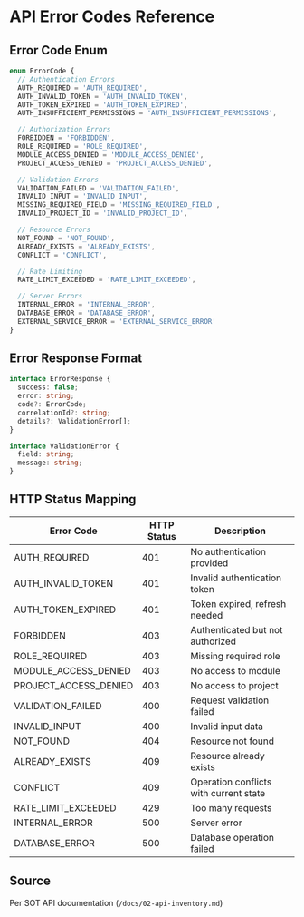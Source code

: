 # API Error Codes Reference

## Error Code Enum
```typescript
enum ErrorCode {
  // Authentication Errors
  AUTH_REQUIRED = 'AUTH_REQUIRED',
  AUTH_INVALID_TOKEN = 'AUTH_INVALID_TOKEN',
  AUTH_TOKEN_EXPIRED = 'AUTH_TOKEN_EXPIRED',
  AUTH_INSUFFICIENT_PERMISSIONS = 'AUTH_INSUFFICIENT_PERMISSIONS',

  // Authorization Errors
  FORBIDDEN = 'FORBIDDEN',
  ROLE_REQUIRED = 'ROLE_REQUIRED',
  MODULE_ACCESS_DENIED = 'MODULE_ACCESS_DENIED',
  PROJECT_ACCESS_DENIED = 'PROJECT_ACCESS_DENIED',

  // Validation Errors
  VALIDATION_FAILED = 'VALIDATION_FAILED',
  INVALID_INPUT = 'INVALID_INPUT',
  MISSING_REQUIRED_FIELD = 'MISSING_REQUIRED_FIELD',
  INVALID_PROJECT_ID = 'INVALID_PROJECT_ID',

  // Resource Errors
  NOT_FOUND = 'NOT_FOUND',
  ALREADY_EXISTS = 'ALREADY_EXISTS',
  CONFLICT = 'CONFLICT',

  // Rate Limiting
  RATE_LIMIT_EXCEEDED = 'RATE_LIMIT_EXCEEDED',

  // Server Errors
  INTERNAL_ERROR = 'INTERNAL_ERROR',
  DATABASE_ERROR = 'DATABASE_ERROR',
  EXTERNAL_SERVICE_ERROR = 'EXTERNAL_SERVICE_ERROR'
}
```

## Error Response Format
```typescript
interface ErrorResponse {
  success: false;
  error: string;
  code?: ErrorCode;
  correlationId?: string;
  details?: ValidationError[];
}

interface ValidationError {
  field: string;
  message: string;
}
```

## HTTP Status Mapping
| Error Code | HTTP Status | Description |
|------------|-------------|-------------|
| AUTH_REQUIRED | 401 | No authentication provided |
| AUTH_INVALID_TOKEN | 401 | Invalid authentication token |
| AUTH_TOKEN_EXPIRED | 401 | Token expired, refresh needed |
| FORBIDDEN | 403 | Authenticated but not authorized |
| ROLE_REQUIRED | 403 | Missing required role |
| MODULE_ACCESS_DENIED | 403 | No access to module |
| PROJECT_ACCESS_DENIED | 403 | No access to project |
| VALIDATION_FAILED | 400 | Request validation failed |
| INVALID_INPUT | 400 | Invalid input data |
| NOT_FOUND | 404 | Resource not found |
| ALREADY_EXISTS | 409 | Resource already exists |
| CONFLICT | 409 | Operation conflicts with current state |
| RATE_LIMIT_EXCEEDED | 429 | Too many requests |
| INTERNAL_ERROR | 500 | Server error |
| DATABASE_ERROR | 500 | Database operation failed |

## Source
Per SOT API documentation (`/docs/02-api-inventory.md`)